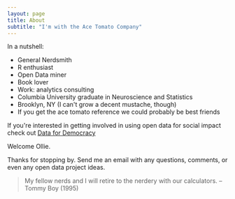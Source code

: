 ```yaml
---
layout: page
title: About
subtitle: "I'm with the Ace Tomato Company"
---
```


In a nutshell:
- General Nerdsmith
- R enthusiast
- Open Data miner
- Book lover
- Work: analytics consulting
- Columbia University graduate in Neuroscience and Statistics
- Brooklyn, NY (I can't grow a decent mustache, though)
- If you get the ace tomato reference we could probably be best friends

If you're interested in getting involved in using open data for social impact check out [Data for Democracy](https://datafordemocracy.org/)

Welcome Ollie.

Thanks for stopping by. Send me an email with any questions, comments, or even any open data project ideas.

>My fellow nerds and I will retire to the nerdery with our calculators. – Tommy Boy (1995)

